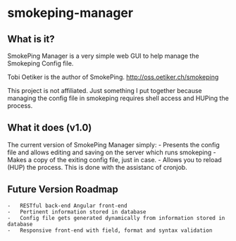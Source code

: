# smokeping-manager

## What is it?
SmokePing Manager is a very simple web GUI to help manage the Smokeping Config file.

Tobi Oetiker is the author of SmokePing. http://oss.oetiker.ch/smokeping

This project is not affiliated. Just something I put together because managing the config file in smokeping requires shell access and HUPing the process.

## What it does (v1.0)
The current version of SmokePing Manager simply:
	- Presents the config file and allows editing and saving on the server which runs smokeping
	- Makes a copy of the exiting config file, just in case.
	- Allows you to reload (HUP) the process. This is done with the assistanc of cronjob.

## Future Version Roadmap
	-	RESTful back-end Angular front-end
	-	Pertinent information stored in database
	-	Config file gets generated dynamically from information stored in database
	-	Responsive front-end with field, format and syntax validation 
